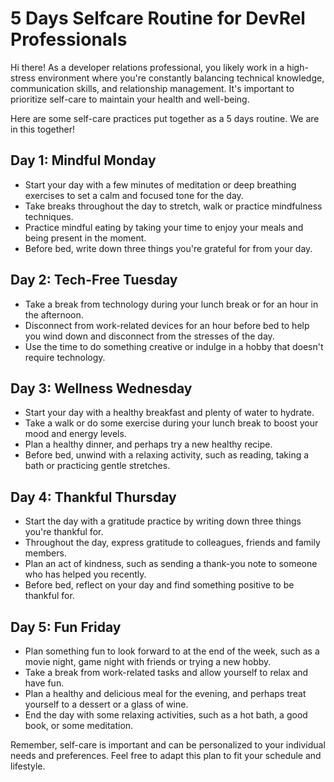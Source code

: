 # 5 Days Selfcare Routine for DevRel Professionals

Hi there! As a developer relations professional, you likely work in a high-stress environment where you're constantly balancing technical knowledge, communication skills, and relationship management. It's important to prioritize self-care to maintain your health and well-being. 

Here are some self-care practices put together as a 5 days routine. We are in this together!

## Day 1: Mindful Monday

- Start your day with a few minutes of meditation or deep breathing exercises to set a calm and focused tone for the day.
- Take breaks throughout the day to stretch, walk or practice mindfulness techniques.
- Practice mindful eating by taking your time to enjoy your meals and being present in the moment.
- Before bed, write down three things you're grateful for from your day.

## Day 2: Tech-Free Tuesday

- Take a break from technology during your lunch break or for an hour in the afternoon.
- Disconnect from work-related devices for an hour before bed to help you wind down and disconnect from the stresses of the day.
- Use the time to do something creative or indulge in a hobby that doesn't require technology.

## Day 3: Wellness Wednesday

- Start your day with a healthy breakfast and plenty of water to hydrate.
- Take a walk or do some exercise during your lunch break to boost your mood and energy levels.
- Plan a healthy dinner, and perhaps try a new healthy recipe.
- Before bed, unwind with a relaxing activity, such as reading, taking a bath or practicing gentle stretches.

## Day 4: Thankful Thursday

- Start the day with a gratitude practice by writing down three things you're thankful for.
- Throughout the day, express gratitude to colleagues, friends and family members.
- Plan an act of kindness, such as sending a thank-you note to someone who has helped you recently.
- Before bed, reflect on your day and find something positive to be thankful for.

## Day 5: Fun Friday

- Plan something fun to look forward to at the end of the week, such as a movie night, game night with friends or trying a new hobby.
- Take a break from work-related tasks and allow yourself to relax and have fun.
- Plan a healthy and delicious meal for the evening, and perhaps treat yourself to a dessert or a glass of wine.
- End the day with some relaxing activities, such as a hot bath, a good book, or some meditation.

Remember, self-care is important and can be personalized to your individual needs and preferences. Feel free to adapt this plan to fit your schedule and lifestyle.
